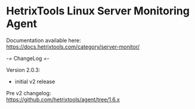 # HetrixTools Linux Server Monitoring Agent

Documentation available here: https://docs.hetrixtools.com/category/server-monitor/


-= ChangeLog =-

Version 2.0.3:
- initial v2 release

Pre v2 changelog:  
https://github.com/hetrixtools/agent/tree/1.6.x
